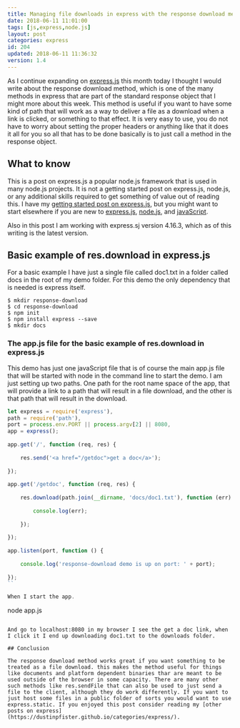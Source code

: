 ```yaml
---
title: Managing file downloads in express with the response download method
date: 2018-06-11 11:01:00
tags: [js,express,node.js]
layout: post
categories: express
id: 204
updated: 2018-06-11 11:36:32
version: 1.4
---
```


As I continue expanding on [express.js](https://expressjs.com/) this month today I thought I would write about the response download method, which is one of the many methods in express that are part of the standard response object that I might more about this week. This method is useful if you want to have some kind of path that will work as a way to deliver a file as a download when a link is clicked, or something to that effect. It is very easy to use, you do not have to worry about setting the proper headers or anything like that it does it all for you so all that has to be done basically is to just call a method in the response object.

<!-- more -->

## What to know

This is a post on express.js a popular node.js framework that is used in many node.js projects. It is not a getting started post on express.js, node.js, or any additional skills required to get something of value out of reading this. I have my [getting started post on express.js](/2018/05/21/express-getting-started/), but you might want to start elsewhere if you are new to [express.js](https://expressjs.com/), [node.js](https://nodejs.org/en/), and [javaScript](https://developer.mozilla.org/en-US/docs/Web/JavaScript).

Also in this post I am working with express.sj version 4.16.3, which as of this writing is the latest version.


## Basic example of res.download in express.js

For a basic example I have just a single file called doc1.txt in a folder called docs in the root of my demo folder. For this demo the only dependency that is needed is express itself.

```
$ mkdir response-download
$ cd response-download
$ npm init
$ npm install express --save
$ mkdir docs
```

### The app.js file for the basic example of res.download in express.js

This demo has just one javaScript file that is of course the main app.js file that will be started with node in the command line to start the demo. I am just setting up two paths. One path for the root name space of the app, that will provide a link to a path that will result in a file download, and the other is that path that will result in the download.

```js
let express = require('express'),
path = require('path'),
port = process.env.PORT || process.argv[2] || 8080,
app = express();
 
app.get('/', function (req, res) {
 
    res.send('<a href="/getdoc">get a doc</a>');
 
});
 
app.get('/getdoc', function (req, res) {
 
    res.download(path.join(__dirname, 'docs/doc1.txt'), function (err) {
 
        console.log(err);
 
    });
 
});
 
app.listen(port, function () {
 
    console.log('response-download demo is up on port: ' + port);
 
});
``

When I start the app.

```
node app.js
```

And go to localhost:8080 in my browser I see the get a doc link, when I click it I end up downloading doc1.txt to the downloads folder.

## Conclusion

The response download method works great if you want something to be treated as a file download. this makes the method useful for things like documents and platform dependent binaries thar are meant to be used outside of the browser in some capacity. There are many other such methods like res.sendFile that can also be used to just send a file to the client, although they do work differently. If you want to just host some files in a public folder of sorts you would want to use express.static. If you enjoyed this post consider reading my [other posts on express](https://dustinpfister.github.io/categories/express/).